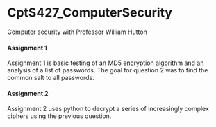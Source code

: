 # CptS427_ComputerSecurity
Computer security with Professor William Hutton

#### Assignment 1
Assignment 1 is basic testing of an MD5 encryption algorithm and an analysis of a list of passwords. The goal for question 2 was to find the common salt to all passwords.

#### Assignment 2
Assignment 2 uses python to decrypt a series of increasingly complex ciphers using the previous question.
